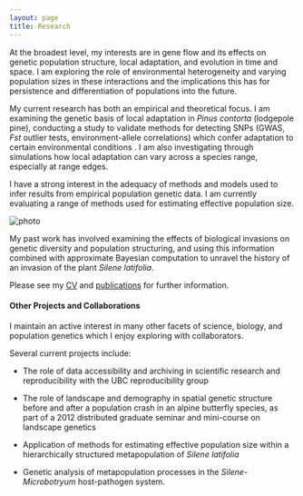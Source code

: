 ```yaml
---
layout: page
title: Research
---
```


At the broadest level, my interests are in gene flow and its effects on genetic population 
structure, local adaptation, and evolution in time and space. I am exploring the role of 
environmental heterogeneity and varying population sizes in these interactions and the 
implications this has for persistence and differentiation of populations into the future.

My current research has both an empirical and theoretical focus. I am examining the genetic 
basis of local adaptation in *Pinus contorta* (lodgepole pine), conducting a study to validate 
methods for detecting SNPs (GWAS, *Fst* outlier tests, environment-allele correlations) which 
confer adaptation to certain environmental conditions . I am also investigating through 
simulations how local adaptation can vary across a species range, especially at range edges.

I have a strong interest in the adequacy of methods and models used to infer results from 
empirical population genetic data. I am currently evaluating a range of methods used for 
estimating effective population size.

![photo](https://github.com/kjgilbert/kjgilbert.github.io/raw/master/extras/Fst_Photo.png)

My past work has involved examining the effects of biological invasions on genetic diversity 
and population structuring, and using this information combined with approximate Bayesian 
computation to unravel the history of an invasion of the plant *Silene latifolia*.


Please see my [CV](https://github.com/kjgilbert/kjgilbert.github.io/raw/master/pdfs/KGilbert_Resume.pdf) 
and [publications](http://kjgilbert.github.io/publications/) for further information.


#### Other Projects and Collaborations

I maintain an active interest in many other facets of science, biology, and population 
genetics which I enjoy exploring with collaborators.

Several current projects include:

- The role of data accessibility and archiving in scientific research and reproducibility 
with the UBC reproducibility group

-  The role of landscape and demography in spatial genetic structure before and after a 
population crash in an alpine butterfly species, as part of a 2012 distributed graduate 
seminar and mini-course on landscape genetics

- Application of methods for estimating effective population size within a hierarchically 
structured metapopulation of *Silene latifolia*

- Genetic analysis of metapopulation processes in the *Silene-Microbotryum* host-pathogen 
system.


